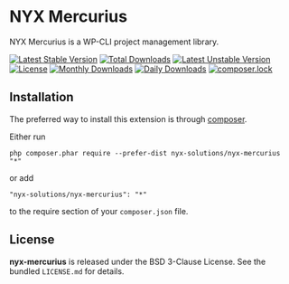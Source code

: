 # NYX Mercurius

NYX Mercurius is a WP-CLI project management library.

[![Latest Stable Version](https://poser.pugx.org/nyx-solutions/nyx-mercurius/v/stable)](https://packagist.org/packages/nyx-solutions/nyx-mercurius)
[![Total Downloads](https://poser.pugx.org/nyx-solutions/nyx-mercurius/downloads)](https://packagist.org/packages/nyx-solutions/nyx-mercurius)
[![Latest Unstable Version](https://poser.pugx.org/nyx-solutions/nyx-mercurius/v/unstable)](https://packagist.org/packages/nyx-solutions/nyx-mercurius)
[![License](https://poser.pugx.org/nyx-solutions/nyx-mercurius/license)](https://packagist.org/packages/nyx-solutions/nyx-mercurius)
[![Monthly Downloads](https://poser.pugx.org/nyx-solutions/nyx-mercurius/d/monthly)](https://packagist.org/packages/nyx-solutions/nyx-mercurius)
[![Daily Downloads](https://poser.pugx.org/nyx-solutions/nyx-mercurius/d/daily)](https://packagist.org/packages/nyx-solutions/nyx-mercurius)
[![composer.lock](https://poser.pugx.org/nyx-solutions/nyx-mercurius/composerlock)](https://packagist.org/packages/nyx-solutions/nyx-mercurius)

## Installation

The preferred way to install this extension is through [composer](http://getcomposer.org/download/).

Either run

```
php composer.phar require --prefer-dist nyx-solutions/nyx-mercurius "*"
```

or add

```
"nyx-solutions/nyx-mercurius": "*"
```

to the require section of your `composer.json` file.

## License

**nyx-mercurius** is released under the BSD 3-Clause License. See the bundled `LICENSE.md` for details.
